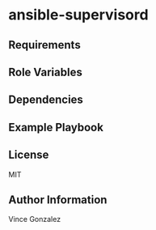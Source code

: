 ansible-supervisord
=========


Requirements
------------


Role Variables
--------------


Dependencies
------------


Example Playbook
----------------

License
-------

MIT

Author Information
------------------

Vince Gonzalez
